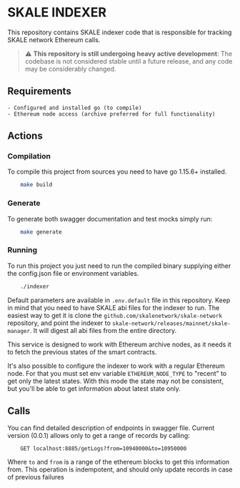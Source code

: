 # SKALE INDEXER

This repository contains SKALE indexer code that is responsible for tracking SKALE network Ethereum calls.

> :warning: **This repository is still undergoing heavy active development**: The codebase is not considered stable until a future release, and any code may be considerably changed.

## Requirements
    - Configured and installed go (to compile)
    - Ethereum node access (archive preferred for full functionality)

## Actions

### Compilation
To compile this project from sources you need to have go 1.15.6+ installed.

```bash
    make build
```

### Generate
To generate both swagger documentation and test mocks simply run:
```bash
    make generate
```

### Running
To run this project you just need to run the compiled binary supplying either the config.json file or environment variables.

```bash
    ./indexer
```

Default parameters are available in `.env.default` file in this repository.
Keep in mind that you need to have SKALE abi files for the indexer to run. The easiest way to get it is clone the `github.com/skalenetwork/skale-network` repository, and point the indexer to `skale-network/releases/mainnet/skale-manager`. It will digest all abi files from the entire directory.

This service is designed to work with Ethereum archive nodes, as it needs it to fetch the previous states of the smart contracts. 

It's also possible to configure the indexer to work with a regular Ethereum node. For that you must set env variable `ETHEREUM_NODE_TYPE` to "recent" to get only the latest states. With this mode the state may not be consistent, but you'll be able to get information about latest state only.

## Calls

You can find detailed description of endpoints in swagger file.
Current version (0.0.1) allows only to get a range of records by calling:

```
    GET localhost:8885/getLogs?from=10940000&to=10950000
```

Where `to` and `from` is a range of the ethereum blocks to get this information from.
This operation is indempotent, and should only update records in case of previous failures
